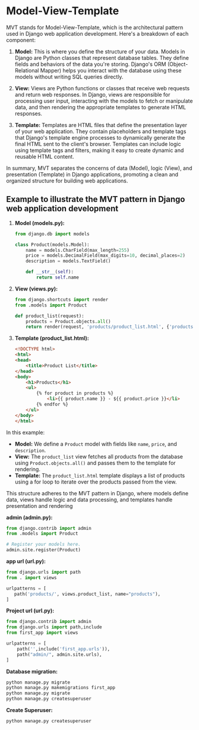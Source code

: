# Model-View-Template

MVT stands for Model-View-Template, which is the architectural pattern used in Django web application development. Here's a breakdown of each component:

1. **Model:** This is where you define the structure of your data. Models in Django are Python classes that represent database tables. They define fields and behaviors of the data you're storing. Django's ORM (Object-Relational Mapper) helps you interact with the database using these models without writing SQL queries directly.

2. **View:** Views are Python functions or classes that receive web requests and return web responses. In Django, views are responsible for processing user input, interacting with the models to fetch or manipulate data, and then rendering the appropriate templates to generate HTML responses.

3. **Template:** Templates are HTML files that define the presentation layer of your web application. They contain placeholders and template tags that Django's template engine processes to dynamically generate the final HTML sent to the client's browser. Templates can include logic using template tags and filters, making it easy to create dynamic and reusable HTML content.

In summary, MVT separates the concerns of data (Model), logic (View), and presentation (Template) in Django applications, promoting a clean and organized structure for building web applications.

## Example to illustrate the MVT pattern in Django web application development

1. **Model (models.py):**

   ```python
   from django.db import models

   class Product(models.Model):
       name = models.CharField(max_length=255)
       price = models.DecimalField(max_digits=10, decimal_places=2)
       description = models.TextField()

       def __str__(self):
           return self.name
   ```

2. **View (views.py):**

   ```python
   from django.shortcuts import render
   from .models import Product

   def product_list(request):
       products = Product.objects.all()
       return render(request, 'products/product_list.html', {'products': products})
   ```

3. **Template (product_list.html):**

   ```html
   <!DOCTYPE html>
   <html>
   <head>
       <title>Product List</title>
   </head>
   <body>
       <h1>Products</h1>
       <ul>
           {% for product in products %}
               <li>{{ product.name }} - ${{ product.price }}</li>
           {% endfor %}
       </ul>
   </body>
   </html>
   ```

In this example:

- **Model:** We define a `Product` model with fields like `name`, `price`, and `description`.
- **View:** The `product_list` view fetches all products from the database using `Product.objects.all()` and passes them to the template for rendering.
- **Template:** The `product_list.html` template displays a list of products using a for loop to iterate over the products passed from the view.

This structure adheres to the MVT pattern in Django, where models define data, views handle logic and data processing, and templates handle presentation and rendering

**admin (admin.py):**

 ```python
from django.contrib import admin
from .models import Product

# Register your models here.
admin.site.register(Product)
```

**app url (url.py):**

```python
from django.urls import path
from . import views

urlpatterns = [
   path('products/', views.product_list, name="products"),
]

```

**Project url (url.py):**

```python
from django.contrib import admin
from django.urls import path,include
from first_app import views

urlpatterns = [
    path('',include('first_app.urls')),
    path("admin/", admin.site.urls),
]

```

**Database migration:**

```sh
python manage.py migrate
python manage.py makemigrations first_app
python manage.py migrate
python manage.py createsuperuser
```

**Create Superuser:**

```sh
python manage.py createsuperuser
```

